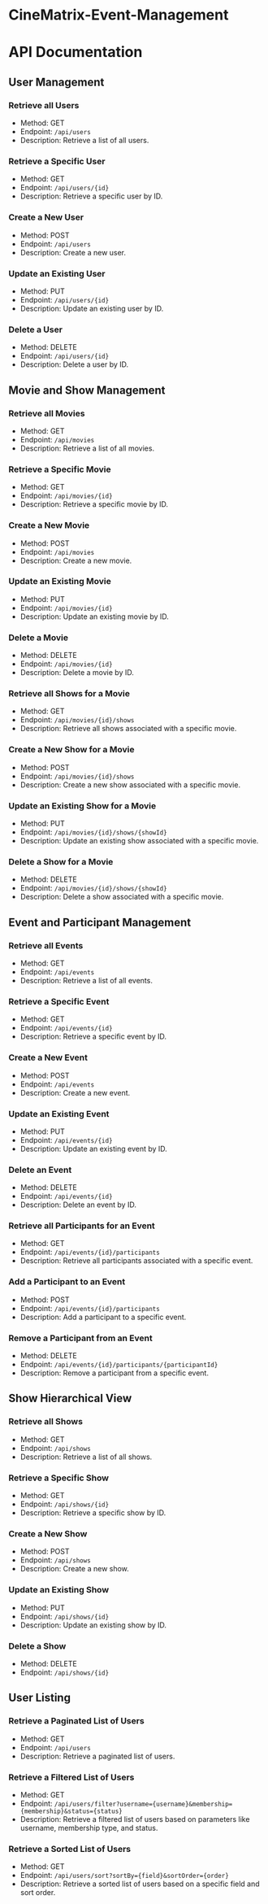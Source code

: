# CineMatrix-Event-Management


# API Documentation

## User Management

### Retrieve all Users
- Method: GET
- Endpoint: `/api/users`
- Description: Retrieve a list of all users.

### Retrieve a Specific User
- Method: GET
- Endpoint: `/api/users/{id}`
- Description: Retrieve a specific user by ID.

### Create a New User
- Method: POST
- Endpoint: `/api/users`
- Description: Create a new user.

### Update an Existing User
- Method: PUT
- Endpoint: `/api/users/{id}`
- Description: Update an existing user by ID.

### Delete a User
- Method: DELETE
- Endpoint: `/api/users/{id}`
- Description: Delete a user by ID.

## Movie and Show Management

### Retrieve all Movies
- Method: GET
- Endpoint: `/api/movies`
- Description: Retrieve a list of all movies.

### Retrieve a Specific Movie
- Method: GET
- Endpoint: `/api/movies/{id}`
- Description: Retrieve a specific movie by ID.

### Create a New Movie
- Method: POST
- Endpoint: `/api/movies`
- Description: Create a new movie.

### Update an Existing Movie
- Method: PUT
- Endpoint: `/api/movies/{id}`
- Description: Update an existing movie by ID.

### Delete a Movie
- Method: DELETE
- Endpoint: `/api/movies/{id}`
- Description: Delete a movie by ID.

### Retrieve all Shows for a Movie
- Method: GET
- Endpoint: `/api/movies/{id}/shows`
- Description: Retrieve all shows associated with a specific movie.

### Create a New Show for a Movie
- Method: POST
- Endpoint: `/api/movies/{id}/shows`
- Description: Create a new show associated with a specific movie.

### Update an Existing Show for a Movie
- Method: PUT
- Endpoint: `/api/movies/{id}/shows/{showId}`
- Description: Update an existing show associated with a specific movie.

### Delete a Show for a Movie
- Method: DELETE
- Endpoint: `/api/movies/{id}/shows/{showId}`
- Description: Delete a show associated with a specific movie.

## Event and Participant Management

### Retrieve all Events
- Method: GET
- Endpoint: `/api/events`
- Description: Retrieve a list of all events.

### Retrieve a Specific Event
- Method: GET
- Endpoint: `/api/events/{id}`
- Description: Retrieve a specific event by ID.

### Create a New Event
- Method: POST
- Endpoint: `/api/events`
- Description: Create a new event.

### Update an Existing Event
- Method: PUT
- Endpoint: `/api/events/{id}`
- Description: Update an existing event by ID.

### Delete an Event
- Method: DELETE
- Endpoint: `/api/events/{id}`
- Description: Delete an event by ID.

### Retrieve all Participants for an Event
- Method: GET
- Endpoint: `/api/events/{id}/participants`
- Description: Retrieve all participants associated with a specific event.

### Add a Participant to an Event
- Method: POST
- Endpoint: `/api/events/{id}/participants`
- Description: Add a participant to a specific event.

### Remove a Participant from an Event
- Method: DELETE
- Endpoint: `/api/events/{id}/participants/{participantId}`
- Description: Remove a participant from a specific event.

## Show Hierarchical View

### Retrieve all Shows
- Method: GET
- Endpoint: `/api/shows`
- Description: Retrieve a list of all shows.

### Retrieve a Specific Show
- Method: GET
- Endpoint: `/api/shows/{id}`
- Description: Retrieve a specific show by ID.

### Create a New Show
- Method: POST
- Endpoint: `/api/shows`
- Description: Create a new show.

### Update an Existing Show
- Method: PUT
- Endpoint: `/api/shows/{id}`
- Description: Update an existing show by ID.

### Delete a Show
- Method: DELETE
- Endpoint: `/api/shows/{id}`

## User Listing

### Retrieve a Paginated List of Users
- Method: GET
- Endpoint: `/api/users`
- Description: Retrieve a paginated list of users.

### Retrieve a Filtered List of Users
- Method: GET
- Endpoint: `/api/users/filter?username={username}&membership={membership}&status={status}`
- Description: Retrieve a filtered list of users based on parameters like username, membership type, and status.

### Retrieve a Sorted List of Users
- Method: GET
- Endpoint: `/api/users/sort?sortBy={field}&sortOrder={order}`
- Description: Retrieve a sorted list of users based on a specific field and sort order.
